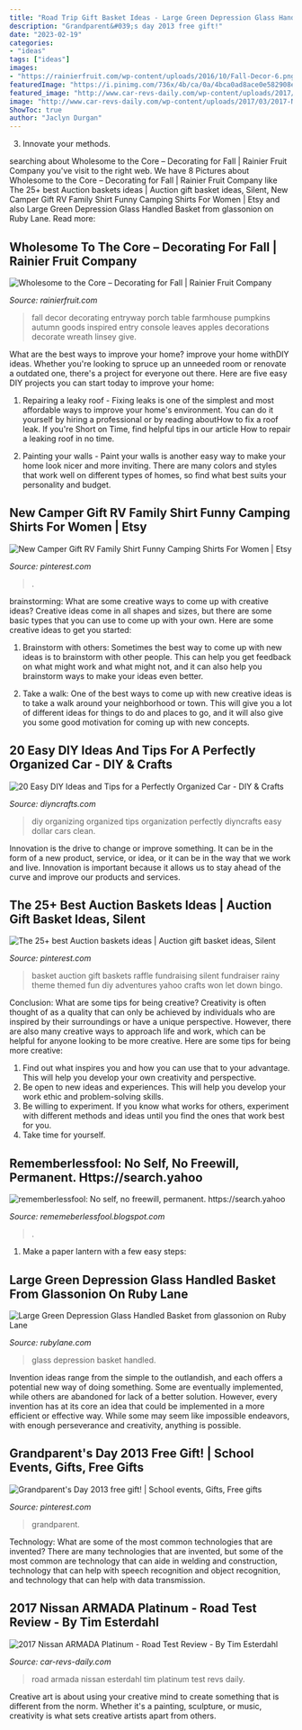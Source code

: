 ```yaml
---
title: "Road Trip Gift Basket Ideas - Large Green Depression Glass Handled Basket From Glassonion On Ruby Lane"
description: "Grandparent&#039;s day 2013 free gift!"
date: "2023-02-19"
categories:
- "ideas"
tags: ["ideas"]
images:
- "https://rainierfruit.com/wp-content/uploads/2016/10/Fall-Decor-6.png"
featuredImage: "https://i.pinimg.com/736x/4b/ca/0a/4bca0ad8ace0e582908ea99835e4700a.jpg"
featured_image: "http://www.car-revs-daily.com/wp-content/uploads/2017/03/2017-Nissan-ARMADA-Road-Test-Review-By-Tim-Esterdahl-2.jpg"
image: "http://www.car-revs-daily.com/wp-content/uploads/2017/03/2017-Nissan-ARMADA-Road-Test-Review-By-Tim-Esterdahl-2.jpg"
ShowToc: true
author: "Jaclyn Durgan"
---
```



3. Innovate your methods.

	

		
searching about Wholesome to the Core – Decorating for Fall | Rainier Fruit Company you've visit to the right web. We have 8 Pictures about Wholesome to the Core – Decorating for Fall | Rainier Fruit Company like The 25+ best Auction baskets ideas | Auction gift basket ideas, Silent, New Camper Gift RV Family Shirt Funny Camping Shirts For Women | Etsy and also Large Green Depression Glass Handled Basket from glassonion on Ruby Lane. Read more:
		
    
## Wholesome To The Core – Decorating For Fall | Rainier Fruit Company

<img loading=lazy src="https://rainierfruit.com/wp-content/uploads/2016/10/Fall-Decor-6.png" onerror="this.onerror=null;this.src='https://tse4.mm.bing.net/th?id=OIP.y92nzquN0of7KMtrZTwITwHaMG&amp;pid=15.1';" alt="Wholesome to the Core – Decorating for Fall | Rainier Fruit Company">

_Source: rainierfruit.com_

>fall decor decorating entryway porch table farmhouse pumpkins autumn goods inspired entry console leaves apples decorations decorate wreath linsey give. 

	

What are the best ways to improve your home?
improve your home withDIY ideas. Whether you're looking to spruce up an unneeded room or renovate a outdated one, there's a project for everyone out there. Here are five easy DIY projects you can start today to improve your home: 
1. Repairing a leaky roof - Fixing leaks is one of the simplest and most affordable ways to improve your home's environment. You can do it yourself by hiring a professional or by reading aboutHow to fix a roof leak. If you're Short on Time, find helpful tips in our article How to repair a leaking roof in no time. 

2. Painting your walls - Paint your walls is another easy way to make your home look nicer and more inviting. There are many colors and styles that work well on different types of homes, so find what best suits your personality and budget.

    
## New Camper Gift RV Family Shirt Funny Camping Shirts For Women | Etsy

<img loading=lazy src="https://i.pinimg.com/736x/4b/ca/0a/4bca0ad8ace0e582908ea99835e4700a.jpg" onerror="this.onerror=null;this.src='https://tse3.mm.bing.net/th?id=OIP.bW6bn8UXoD7eXg5Aa9qU3wHaHa&amp;pid=15.1';" alt="New Camper Gift RV Family Shirt Funny Camping Shirts For Women | Etsy">

_Source: pinterest.com_

>. 

	

brainstorming: What are some creative ways to come up with creative ideas?
Creative ideas come in all shapes and sizes, but there are some basic types that you can use to come up with your own. Here are some creative ideas to get you started:
1. Brainstorm with others: Sometimes the best way to come up with new ideas is to brainstorm with other people. This can help you get feedback on what might work and what might not, and it can also help you brainstorm ways to make your ideas even better.

2. Take a walk: One of the best ways to come up with new creative ideas is to take a walk around your neighborhood or town. This will give you a lot of different ideas for things to do and places to go, and it will also give you some good motivation for coming up with new concepts.


    
## 20 Easy DIY Ideas And Tips For A Perfectly Organized Car - DIY &amp; Crafts

<img loading=lazy src="https://www.diyncrafts.com/wp-content/uploads/2013/09/carorganizefb.jpg" onerror="this.onerror=null;this.src='https://tse4.mm.bing.net/th?id=OIP.A0oKdO5QjNPiuhQx3xVMlAHaFj&amp;pid=15.1';" alt="20 Easy DIY Ideas and Tips for a Perfectly Organized Car - DIY &amp; Crafts">

_Source: diyncrafts.com_

>diy organizing organized tips organization perfectly diyncrafts easy dollar cars clean. 

	

Innovation is the drive to change or improve something. It can be in the form of a new product, service, or idea, or it can be in the way that we work and live. Innovation is important because it allows us to stay ahead of the curve and improve our products and services.

    
## The 25+ Best Auction Baskets Ideas | Auction Gift Basket Ideas, Silent

<img loading=lazy src="https://i.pinimg.com/736x/34/a6/c2/34a6c28f6f0219ead2bd2a0d04a3736f.jpg" onerror="this.onerror=null;this.src='https://tse3.mm.bing.net/th?id=OIP.s7miqSGqOZY1-ka82ivgaQAAAA&amp;pid=15.1';" alt="The 25+ best Auction baskets ideas | Auction gift basket ideas, Silent">

_Source: pinterest.com_

>basket auction gift baskets raffle fundraising silent fundraiser rainy theme themed fun diy adventures yahoo crafts won let down bingo. 

	

Conclusion: What are some tips for being creative?
Creativity is often thought of as a quality that can only be achieved by individuals who are inspired by their surroundings or have a unique perspective. However, there are also many creative ways to approach life and work, which can be helpful for anyone looking to be more creative. Here are some tips for being more creative: 
1) Find out what inspires you and how you can use that to your advantage. This will help you develop your own creativity and perspective. 
2) Be open to new ideas and experiences. This will help you develop your work ethic and problem-solving skills. 
3) Be willing to experiment. If you know what works for others, experiment with different methods and ideas until you find the ones that work best for you. 
4) Take time for yourself.

    
## Rememberlessfool: No Self, No Freewill, Permanent. Https://search.yahoo

<img loading=lazy src="https://1.bp.blogspot.com/-jFSnYDXXl5k/YMepOolLx-I/AAAAAAAAihE/3A2PEZTT7mE6qlXQnIdSnmQDTpzQiZ9OACLcBGAsYHQ/s320/15726345430935535616_20210608202334_1.png" onerror="this.onerror=null;this.src='https://tse2.mm.bing.net/th?id=OIP.JZyl2kPY5Poa5PNq2toRAQAAAA&amp;pid=15.1';" alt="rememberlessfool: No self, no freewill, permanent. https://search.yahoo">

_Source: rememeberlessfool.blogspot.com_

>. 

	

1. Make a paper lantern with a few easy steps:

    
## Large Green Depression Glass Handled Basket From Glassonion On Ruby Lane

<img loading=lazy src="https://cdn0.rubylane.com/shops/784489/GO000824.1L.jpg" onerror="this.onerror=null;this.src='https://tse1.mm.bing.net/th?id=OIP.P-BYsdXDm7N5is2FqYk3FgHaHa&amp;pid=15.1';" alt="Large Green Depression Glass Handled Basket from glassonion on Ruby Lane">

_Source: rubylane.com_

>glass depression basket handled. 

	

Invention ideas range from the simple to the outlandish, and each offers a potential new way of doing something. Some are eventually implemented, while others are abandoned for lack of a better solution. However, every invention has at its core an idea that could be implemented in a more efficient or effective way. While some may seem like impossible endeavors, with enough perseverance and creativity, anything is possible.

    
## Grandparent&#039;s Day 2013 Free Gift! | School Events, Gifts, Free Gifts

<img loading=lazy src="https://i.pinimg.com/originals/de/d0/30/ded030d678c6d36dd504dd31c538df8a.jpg" onerror="this.onerror=null;this.src='https://tse4.mm.bing.net/th?id=OIP.PZYthDPkyyNJyI7ZBqLd_QHaJ6&amp;pid=15.1';" alt="Grandparent&#039;s Day 2013 free gift! | School events, Gifts, Free gifts">

_Source: pinterest.com_

>grandparent. 

	

Technology: What are some of the most common technologies that are invented?
There are many technologies that are invented, but some of the most common are technology that can aide in welding and construction, technology that can help with speech recognition and object recognition, and technology that can help with data transmission.

    
## 2017 Nissan ARMADA Platinum - Road Test Review - By Tim Esterdahl

<img loading=lazy src="http://www.car-revs-daily.com/wp-content/uploads/2017/03/2017-Nissan-ARMADA-Road-Test-Review-By-Tim-Esterdahl-2.jpg" onerror="this.onerror=null;this.src='https://tse3.mm.bing.net/th?id=OIP.YJxLsxwh8_nC6RS0A9eiRwHaEt&amp;pid=15.1';" alt="2017 Nissan ARMADA Platinum - Road Test Review - By Tim Esterdahl">

_Source: car-revs-daily.com_

>road armada nissan esterdahl tim platinum test revs daily. 

	

Creative art is about using your creative mind to create something that is different from the norm. Whether it's a painting, sculpture, or music, creativity is what sets creative artists apart from others.

